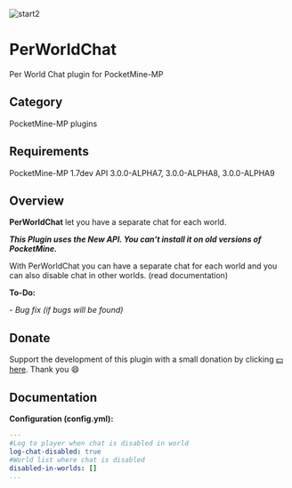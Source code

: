 ![start2](https://cloud.githubusercontent.com/assets/10303538/6315586/9463fa5c-ba06-11e4-8f30-ce7d8219c27d.png)

# PerWorldChat

Per World Chat plugin for PocketMine-MP

## Category

PocketMine-MP plugins

## Requirements

PocketMine-MP 1.7dev API 3.0.0-ALPHA7, 3.0.0-ALPHA8, 3.0.0-ALPHA9

## Overview

**PerWorldChat** let you have a separate chat for each world.

***This Plugin uses the New API. You can't install it on old versions of PocketMine.***

With PerWorldChat you can have a separate chat for each world and you can also disable chat in other worlds. (read documentation)

**To-Do:**

*- Bug fix (if bugs will be found)*

## Donate

Support the development of this plugin with a small donation by clicking [:dollar: here](https://www.paypal.com/cgi-bin/webscr?cmd=_donations&business=flavius.c.1999@gmail.com&lc=US&item_name=www.evolsoft.tk&no_note=0&cn=&curency_code=EUR&bn=PP-DonationsBF:btn_donateCC_LG.gif:NonHosted). Thank you :smile:

## Documentation 

**Configuration (config.yml):**
```yaml
---
#Log to player when chat is disabled in world
log-chat-disabled: true
#World list where chat is disabled
disabled-in-worlds: []
...
```